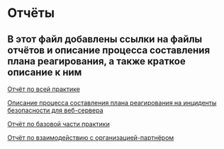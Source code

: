 # Отчёты

## В этот файл добавлены ссылки на файлы отчётов и описание процесса составления плана реагирования, а также краткое описание к ним

[Отчёт по всей практике](/reports/Отчёт_по_практике.docx)

[Описание процесса составления плана реагирования на инциденты безопасности для веб-сервера](/reports/plan_guide.md)

[Отчёт по базовой части практики](/reports/Базовая_часть_отчёт.docx)

[Отчёт по взаимодействию с организацией-партнёром](/reports/Взаимодействие_с_организацией-партнёром_отчёт.docx)
